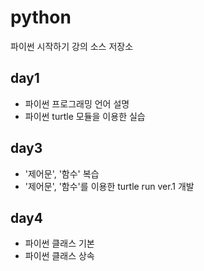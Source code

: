 ﻿# python
파이썬 시작하기 강의 소스 저장소


## day1
- 파이썬 프로그래밍 언어 설명
- 파이썬 turtle 모듈을 이용한 실습

## day3
- '제어문', '함수' 복습
- '제어문', '함수'를 이용한 turtle run ver.1 개발

## day4
- 파이썬 클래스 기본
- 파이썬 클래스 상속
